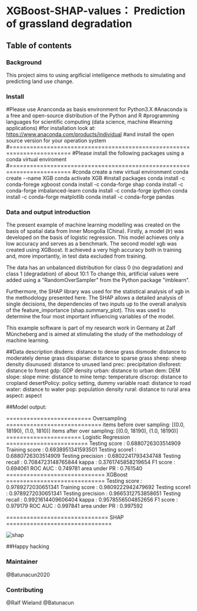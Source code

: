 # XGBoost-SHAP-values： Prediction of grassland degradation
## Table of contents
### Background
This project aims to using argificial intelligence methods to simulating and predicting land use change.
### Install
#Please use Ananconda as basis environment for Python3.X
#Anaconda is a free and open-source distribution of the Python and R 
#programming languages for scientific computing (data science, machine 
#learning applications)
#for installation look at: https://www.anaconda.com/products/individual
#and install the open source version for your operation system
#========================================================================
#Please install the following packages using a conda virtual enviroment 
#========================================================================
#conda create a new virtual environment
conda create --name XGB
conda activate XGB
#install packages
conda install -c conda-forege xgboost
conda install -c conda-forge shap 
conda install -c conda-forge imbalanced-learn
conda install -c conda-forge ipython
conda install -c conda-forge matplotlib
conda install -c conda-forge pandas
### Data and output introduction
The present example of machine learning modelling was created on the basis of spatial data from Inner Mongolia (China). Firstly, a model (lr) was developed on the basis of logistic regression.  This model achieves only a low accuracy and serves as a benchmark. The second model xgb was created using XGBoost. It achieved a very high accuracy both in training and, more importantly, in test data excluded from training. 

The data has an unbalanced distribution for class 0 (no degradation) and class 1 (degradation) of about 10:1 To change this, artificial values were added using a "RandomOverSampler" from the Python package "imblearn".

Furthermore, the SHAP library was used for the statistical analysis of xgb in the methodology presented here. The SHAP allows a detailed analysis of single decisions, the dependencies of two inputs up to the overall analysis of the feature_importance (shap.summary_plot). This was used to determine the four most important influencing variables of the model.

This example software is part of my research work in Germany at Zalf Müncheberg and is aimed at stimulating the study of the methodology of machine learning.

##Data description
disdens: distance to dense grass
dismode: distance to moderately dense grass
dissparse: distance to sparse grass
sheep: sheep density
disunused: distance to unused land
prec: precipitation
disforest: distance to forest
gdp: GDP density
urban: distance to urban
dem: DEM
slope: slope
mine: distance to mine
temp: temperature
discrop: distance to cropland
desertPolicy: policy setting, dummy variable
road: distance to road
water: distance to  water
pop: population density
rural: distance to rural area
aspect: aspect


##Model output:

========================= Oversampling ============================
items before over sampling: [(0.0, 18190), (1.0, 1810)]
items after over sampling: [(0.0, 18190), (1.0, 18190)]
====================== Logistic Regression ========================
Testing score     : 0.6880726303514909
Training score    : 0.6938951341593501
Testing score1    : 0.6880726303514909
Testing precision : 0.6802241793434748
Testing recall    : 0.7084723148765844
kappa             : 0.3761745858219654
F1 score          : 0.694061
ROC AUC           : 0.749781
area under PR     : 0.761540
============================= XGBoost =============================
Testing score     : 0.9789272030651341
Training score    : 0.9809222942479692
Testing score1    : 0.9789272030651341
Testing precision : 0.9665312753858651
Testing recall    : 0.9921614409606404
kappa             : 0.9578556504852656
F1 score          : 0.979179
ROC AUC           : 0.997841
area under PR     : 0.997592

============================== SHAP ===============================

![shap](shape2.png)


##Happy hacking
### Maintainer
@Batunacun2020
### Contributing
@Ralf Wieland @Batunacun
